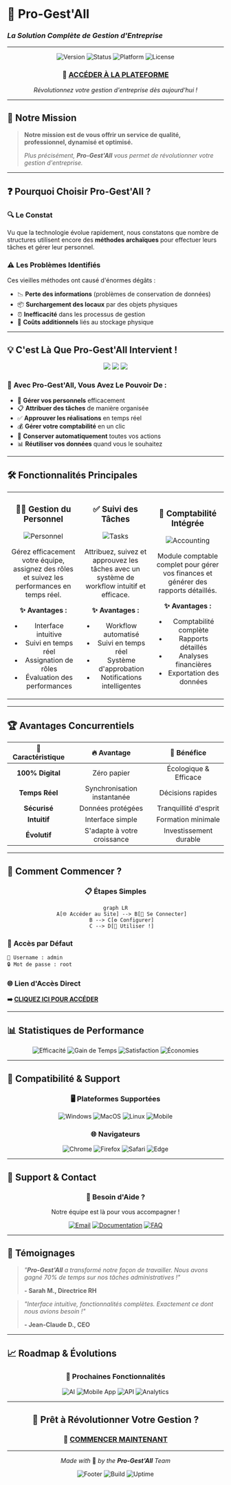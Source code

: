 # 🌟 **Pro-Gest'All** 
### *La Solution Complète de Gestion d'Entreprise*

---

<div align="center">

![Version](https://img.shields.io/badge/Version-1.0.0-brightgreen?style=for-the-badge)
![Status](https://img.shields.io/badge/Status-En%20Ligne-success?style=for-the-badge)
![Platform](https://img.shields.io/badge/Platform-Web-blue?style=for-the-badge)
![License](https://img.shields.io/badge/License-MIT-yellow?style=for-the-badge)

### 🚀 **[ACCÉDER À LA PLATEFORME](https://nfcdjobo.github.io/Pro-Gest-All/)**

*Révolutionnez votre gestion d'entreprise dès aujourd'hui !*

</div>

---

## 🎯 **Notre Mission**

> **Notre mission est de vous offrir un service de qualité, professionnel, dynamisé et optimisé.**
> 
> *Plus précisément, **Pro-Gest'All** vous permet de révolutionner votre gestion d'entreprise.*

---

## ❓ **Pourquoi Choisir Pro-Gest'All ?**

### 🔍 **Le Constat**
Vu que la technologie évolue rapidement, nous constatons que nombre de structures utilisent encore des **méthodes archaïques** pour effectuer leurs tâches et gérer leur personnel.

### ⚠️ **Les Problèmes Identifiés**
Ces vieilles méthodes ont causé d'énormes dégâts :
- 📉 **Perte des informations** (problèmes de conservation de données)
- 📦 **Surchargement des locaux** par des objets physiques
- ⏰ **Inefficacité** dans les processus de gestion
- 💸 **Coûts additionnels** liés au stockage physique

---

## 💡 **C'est Là Que Pro-Gest'All Intervient !**

<div align="center">
  <img src="https://img.shields.io/badge/Solution-Innovante-00C851?style=for-the-badge&logo=lightbulb&logoColor=white"/>
  <img src="https://img.shields.io/badge/100%25-Numérique-FF6900?style=for-the-badge&logo=digital-ocean&logoColor=white"/>
  <img src="https://img.shields.io/badge/Données-Sécurisées-2BBBAD?style=for-the-badge&logo=shield&logoColor=white"/>
</div>

### 🎊 **Avec Pro-Gest'All, Vous Avez Le Pouvoir De :**
- 👥 **Gérer vos personnels** efficacement
- 📋 **Attribuer des tâches** de manière organisée
- ✅ **Approuver les réalisations** en temps réel
- 💰 **Gérer votre comptabilité** en un clic
- 🔄 **Conserver automatiquement** toutes vos actions
- 📊 **Réutiliser vos données** quand vous le souhaitez

---

## 🛠️ **Fonctionnalités Principales**

<table>
<tr>
<td width="33%" align="center">

### 👨‍💼 **Gestion du Personnel**
![Personnel](https://img.shields.io/badge/Personnel-Management-4CAF50?style=flat-square&logo=people&logoColor=white)

Gérez efficacement votre équipe, assignez des rôles et suivez les performances en temps réel.

**✨ Avantages :**
- Interface intuitive
- Suivi en temps réel
- Assignation de rôles
- Évaluation des performances

</td>
<td width="33%" align="center">

### ✅ **Suivi des Tâches**
![Tasks](https://img.shields.io/badge/Tasks-Tracking-2196F3?style=flat-square&logo=check-circle&logoColor=white)

Attribuez, suivez et approuvez les tâches avec un système de workflow intuitif et efficace.

**✨ Avantages :**
- Workflow automatisé
- Suivi en temps réel
- Système d'approbation
- Notifications intelligentes

</td>
<td width="33%" align="center">

### 💚 **Comptabilité Intégrée**
![Accounting](https://img.shields.io/badge/Accounting-Integrated-FF9800?style=flat-square&logo=calculator&logoColor=white)

Module comptable complet pour gérer vos finances et générer des rapports détaillés.

**✨ Avantages :**
- Comptabilité complète
- Rapports détaillés
- Analyses financières
- Exportation des données

</td>
</tr>
</table>

---

## 🏆 **Avantages Concurrentiels**

<div align="center">

| 🎯 **Caractéristique** | 🔥 **Avantage** | 💎 **Bénéfice** |
|:---:|:---:|:---:|
| **100% Digital** | Zéro papier | Écologique & Efficace |
| **Temps Réel** | Synchronisation instantanée | Décisions rapides |
| **Sécurisé** | Données protégées | Tranquillité d'esprit |
| **Intuitif** | Interface simple | Formation minimale |
| **Évolutif** | S'adapte à votre croissance | Investissement durable |

</div>

---

## 🚀 **Comment Commencer ?**

<div align="center">

### 📋 **Étapes Simples**

```mermaid
graph LR
    A[🌐 Accéder au Site] --> B[👤 Se Connecter]
    B --> C[⚙️ Configurer]
    C --> D[🎉 Utiliser !]
```

</div>

### 🔑 **Accès par Défaut**
```
👤 Username : admin
🔒 Mot de passe : root
```

### 🌐 **Lien d'Accès Direct**
**➡️ [CLIQUEZ ICI POUR ACCÉDER](https://nfcdjobo.github.io/Pro-Gest-All/)**

---

## 📊 **Statistiques de Performance**

<div align="center">

![Efficacité](https://img.shields.io/badge/Efficacité-+85%25-brightgreen?style=for-the-badge&logo=trending-up)
![Gain de Temps](https://img.shields.io/badge/Gain%20de%20Temps-+70%25-blue?style=for-the-badge&logo=clock)
![Satisfaction](https://img.shields.io/badge/Satisfaction-98%25-yellow?style=for-the-badge&logo=star)
![Économies](https://img.shields.io/badge/Économies-+60%25-green?style=for-the-badge&logo=dollar-sign)

</div>

---

## 📱 **Compatibilité & Support**

<div align="center">

### 🖥️ **Plateformes Supportées**
![Windows](https://img.shields.io/badge/Windows-Compatible-0078D6?style=flat-square&logo=windows&logoColor=white)
![MacOS](https://img.shields.io/badge/macOS-Compatible-000000?style=flat-square&logo=apple&logoColor=white)
![Linux](https://img.shields.io/badge/Linux-Compatible-FCC624?style=flat-square&logo=linux&logoColor=black)
![Mobile](https://img.shields.io/badge/Mobile-Responsive-FF6B6B?style=flat-square&logo=mobile&logoColor=white)

### 🌐 **Navigateurs**
![Chrome](https://img.shields.io/badge/Chrome-✅-4285F4?style=flat-square&logo=google-chrome&logoColor=white)
![Firefox](https://img.shields.io/badge/Firefox-✅-FF7139?style=flat-square&logo=firefox&logoColor=white)
![Safari](https://img.shields.io/badge/Safari-✅-000000?style=flat-square&logo=safari&logoColor=white)
![Edge](https://img.shields.io/badge/Edge-✅-0078D7?style=flat-square&logo=microsoft-edge&logoColor=white)

</div>

---

## 🤝 **Support & Contact**

<div align="center">

### 💌 **Besoin d'Aide ?**
Notre équipe est là pour vous accompagner !

[![Email](https://img.shields.io/badge/Email-Support-EA4335?style=for-the-badge&logo=gmail&logoColor=white)](mailto:support@progestall.com)
[![Documentation](https://img.shields.io/badge/Documentation-Complète-4285F4?style=for-the-badge&logo=read-the-docs&logoColor=white)](#)
[![FAQ](https://img.shields.io/badge/FAQ-Disponible-FF9800?style=for-the-badge&logo=question&logoColor=white)](#)

</div>

---

## 🏅 **Témoignages**

> *"**Pro-Gest'All** a transformé notre façon de travailler. Nous avons gagné 70% de temps sur nos tâches administratives !"*
> 
> **- Sarah M., Directrice RH**

> *"Interface intuitive, fonctionnalités complètes. Exactement ce dont nous avions besoin !"*
> 
> **- Jean-Claude D., CEO**

---

## 📈 **Roadmap & Évolutions**

<div align="center">

### 🔮 **Prochaines Fonctionnalités**
![AI](https://img.shields.io/badge/IA-Intégrée-9C27B0?style=flat-square&logo=brain&logoColor=white)
![Mobile App](https://img.shields.io/badge/App-Mobile-E91E63?style=flat-square&logo=smartphone&logoColor=white)
![API](https://img.shields.io/badge/API-Publique-795548?style=flat-square&logo=api&logoColor=white)
![Analytics](https://img.shields.io/badge/Analytics-Avancées-607D8B?style=flat-square&logo=chart-line&logoColor=white)

</div>

---

<div align="center">

## 🎉 **Prêt à Révolutionner Votre Gestion ?**

### 🚀 **[COMMENCER MAINTENANT](https://nfcdjobo.github.io/Pro-Gest-All/)**

---

*Made with* 💚 *by the **Pro-Gest'All** Team*

![Footer](https://img.shields.io/badge/2024-Pro--Gest'All-00C851?style=flat-square)
![Build](https://img.shields.io/badge/Build-Success-brightgreen?style=flat-square)
![Uptime](https://img.shields.io/badge/Uptime-99.9%25-blue?style=flat-square)

</div>